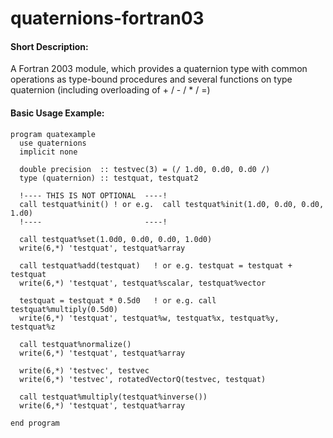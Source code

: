 quaternions-fortran03
=====================

#### Short Description:
A Fortran 2003 module, which provides a quaternion type with common operations as type-bound procedures and several functions on type quaternion (including overloading of + / - / * / =)

#### Basic Usage Example:

```FORTRAN
program quatexample
  use quaternions
  implicit none
	
  double precision  :: testvec(3) = (/ 1.d0, 0.d0, 0.d0 /)  
  type (quaternion) :: testquat, testquat2

  !---- THIS IS NOT OPTIONAL  ----!
  call testquat%init() ! or e.g.  call testquat%init(1.d0, 0.d0, 0.d0, 1.d0) 
  !----                       ----!

  call testquat%set(1.0d0, 0.d0, 0.d0, 1.0d0)
  write(6,*) 'testquat', testquat%array

  call testquat%add(testquat)   ! or e.g. testquat = testquat + testquat
  write(6,*) 'testquat', testquat%scalar, testquat%vector

  testquat = testquat * 0.5d0   ! or e.g. call testquat%multiply(0.5d0)
  write(6,*) 'testquat', testquat%w, testquat%x, testquat%y, testquat%z

  call testquat%normalize()
  write(6,*) 'testquat', testquat%array

  write(6,*) 'testvec', testvec
  write(6,*) 'testvec', rotatedVectorQ(testvec, testquat)

  call testquat%multiply(testquat%inverse())
  write(6,*) 'testquat', testquat%array

end program
```
